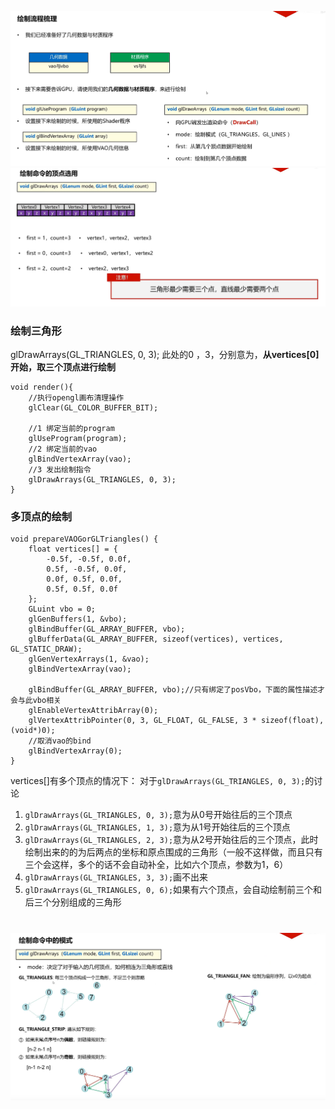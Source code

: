 ![输入图片说明](/imgs/2024-10-17/kO7kACCr0vBW120S.png)
![输入图片说明](/imgs/2024-10-17/ChJrNnO7SdFcCzPA.png)
### 绘制三角形
glDrawArrays(GL_TRIANGLES, 0, 3);
此处的0 ，3，分别意为，**从vertices[0]开始，取三个顶点进行绘制**
```
void render(){
    //执行opengl画布清理操作
    glClear(GL_COLOR_BUFFER_BIT);

    //1 绑定当前的program
    glUseProgram(program);
    //2 绑定当前的vao
    glBindVertexArray(vao);
    //3 发出绘制指令
    glDrawArrays(GL_TRIANGLES, 0, 3);
}
```
### 多顶点的绘制

```
void prepareVAOGorGLTriangles() {
    float vertices[] = {
        -0.5f, -0.5f, 0.0f,
        0.5f, -0.5f, 0.0f,
        0.0f, 0.5f, 0.0f,
        0.5f, 0.5f, 0.0f
    };
    GLuint vbo = 0;
    glGenBuffers(1, &vbo);
    glBindBuffer(GL_ARRAY_BUFFER, vbo);
    glBufferData(GL_ARRAY_BUFFER, sizeof(vertices), vertices, GL_STATIC_DRAW);
    glGenVertexArrays(1, &vao);
    glBindVertexArray(vao);

    glBindBuffer(GL_ARRAY_BUFFER, vbo);//只有绑定了posVbo，下面的属性描述才会与此vbo相关
    glEnableVertexAttribArray(0);
    glVertexAttribPointer(0, 3, GL_FLOAT, GL_FALSE, 3 * sizeof(float), (void*)0);
    //取消vao的bind
    glBindVertexArray(0);
}
```
vertices[]有多个顶点的情况下：
对于`glDrawArrays(GL_TRIANGLES, 0, 3);`的讨论
1. `glDrawArrays(GL_TRIANGLES, 0, 3);`意为从0号开始往后的三个顶点
2. `glDrawArrays(GL_TRIANGLES, 1, 3);`意为从1号开始往后的三个顶点
3. `glDrawArrays(GL_TRIANGLES, 2, 3);`意为从2号开始往后的三个顶点，此时绘制出来的的为后两点的坐标和原点围成的三角形（一般不这样做，而且只有三个会这样，多个的话不会自动补全，比如六个顶点，参数为1，6）
4. `glDrawArrays(GL_TRIANGLES, 3, 3);`画不出来
5. `glDrawArrays(GL_TRIANGLES, 0, 6);`如果有六个顶点，会自动绘制前三个和后三个分别组成的三角形
# ![输入图片说明](/imgs/2024-10-17/A2PqAM2C2S25ShTN.png)
<!--stackedit_data:
eyJoaXN0b3J5IjpbMTA4Mzk1Mzg1MCwtMTY4MjQzMjAwOSwtMT
kzMjUyOTg2OSwtMTY1MDA3Mzc5MywxNTA5OTk2NjQ4LDIwNzYy
MDQ2MV19
-->